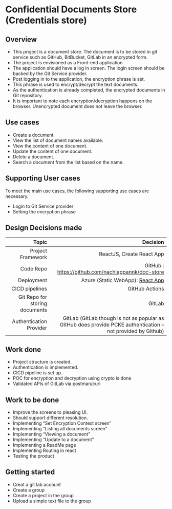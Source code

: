 # Confidential Documents Store (Credentials store)

## Overview
 - This project is a document store. The document is to be stored in git service such as GitHub, BitBucket, GitLab in an encrypted form.
 - The project is envisioned as a Front-end application.
 - The application should have a log in screen. The login screen should be backed by the Git Service provider.
 - Post logging in to the application, the encryption phrase is set.
 - This phrase is used to encrypt/decrypt the text documents.
 - As the authentication is already completed, the encrypted documents in Git repository.
 - It is important to note each encryption/decryption happens on the browser. Unencrypted document does not leave the browser.
 
## Use cases
 - Create a document.
 - View the list of document names available.
 - View the content of one document.
 - Update the content of one document.
 - Delete a document.
 - Search a document from the list based on the name.

## Supporting User cases
To meet the main use cases, the following supporting use cases are necessary.
 - Login to Git Service provider
 - Setting the encryption phrase

## Design Decisions made
| Topic | Decision |
| --------:| --------: |
|Project Framework | ReactJS, Create React App |
|Code Repo | GitHub : https://github.com/nachiappannk/doc-store |
|Deployment | Azure (Static WebApp): [React App](https://wonderful-desert-0c742fe00.3.azurestaticapps.net/) |
|CICD pipelines | GitHub Actions |
|Git Repo for storing documents| GitLab |
|Authentication Provider| GitLab (GitLab though is not as popular as GitHub does provide PCKE authentication – not provided by Github) |

## Work done
 - Project structure is created.
 - Authentication is implemented.
 - CICD pipeline is set up.
 - POC for encryption and decryption using crypto is done
 - Validated APIs of GitLab via postman/curl
## Work to be done
 - Improve the screens to pleasing UI.
 - Should support different resolution.
 - Implementing “Set Encryption Context screen”
 - Implementing “Listing all documents screen”
 - Implementing “Viewing a document”
 - Implementing “Update to a document”
 - Implementing a ReadMe page
 - Implementing Routing in react
 - Testing the product

## Getting started
 - Creat a git lab account
 - Create a group 
 - Create a project in the group
 - Upload a simple text file to the group
